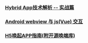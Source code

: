 ### [Hybrid App技术解析 -- 实战篇](https://juejin.im/post/5b5e7ec3f265da0f87593f9b)
### [Android webview 与 js(Vue) 交互](https://juejin.im/post/5b7d30dfe51d4538b2046d63)
### [H5唤起APP指南(附开源唤端库)](https://juejin.im/post/5b7efb2ee51d45388b6af96c)

